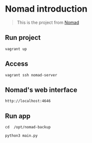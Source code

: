 # Nomad introduction

> This is the project from [Nomad](https://learn.hashicorp.com/tutorials/nomad/get-started-intro?in=nomad/get-started)


## Run project
```
vagrant up
```

## Access 

```
vagrant ssh nomad-server
```

## Nomad's web interface
```
http://localhost:4646
```


## Run app
```
cd  /opt/nomad-backup

python3 main.py
```
